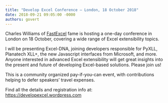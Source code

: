 ```yaml
---
title: "Develop Excel Conference – London, 18 October 2018"
date: 2018-09-21 09:05:00 -0000
authors: govert
---
```

Charles Williams of [FastExcel](https://fastexcel.wordpress.com/) fame is hosting a one-day conference in
London on 18 October, covering a wide range of Excel extensibility topics.

I will be presenting Excel-DNA, joining developers responsible for PyXLL,
Planatech XLL+, the new Javascript interfaces from Microsoft, and more.
Anyone interested in advanced Excel extensibility will get great insights
into the present and future of developing Excel-based solutions.
Please join us!

This is a community organized pay-if-you-can event, with contributions helping to defer speakers’ travel expenses.

Find all the details and registration info at:
<https://developexcel.wordpress.com>
